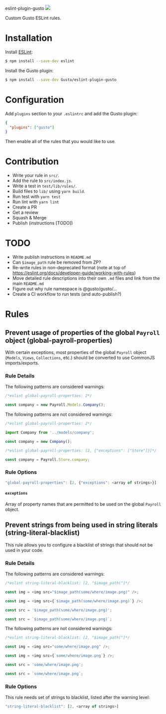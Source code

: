 eslint-plugin-gusto <img src="https://travis-ci.org/Gusto/eslint-plugin-gusto.svg?branch=master" />

Custom Gusto ESLint rules.

# Installation

Install [ESLint](https://www.github.com/eslint/eslint):

```sh
$ npm install --save-dev eslint
```

Install the Gusto plugin:

```sh
$ npm install --save-dev Gusto/eslint-plugin-gusto
```

# Configuration

Add `plugins` section to your `.eslintrc` and add the Gusto plugin:

```json
{
  "plugins": ["gusto"]
}
```

Then enable all of the rules that you would like to use.

# Contribution

- Write your rule in `src/`.
- Add the rule to `src/index.js`.
- Write a test in `test/lib/rules/`.
- Build files to `lib/` using `yarn build`.
- Run test with `yarn test`
- Run lint with `yarn lint`
- Create a PR
- Get a review
- Squash & Merge
- Publish (instructions \[TODO\])

# TODO

- Write publish instructions in `README.md`
- Can `$image_path` rule be removed from ZP?
- Re-write rules in non-deprecated format (note at top of https://eslint.org/docs/developer-guide/working-with-rules)
- Move detailed rule descriptions into their own `.md` files and link from the main `README.md`
- Figure out why rule namespace is @gusto/gusto/...
- Create a CI workflow to run tests (and auto-publish?)

# Rules

## Prevent usage of properties of the global `Payroll` object (global-payroll-properties)

With certain exceptions, most properties of the global `Payroll` object (`Models`, `Views`,
`Collections`, etc.) should be converted to use CommonJS imports/exports.

### Rule Details

The following patterns are considered warnings:

```js
/*eslint global-payroll-properties: 2*/

const company = new Payroll.Models.Company();
```

The following patterns are not considered warnings:

```js
/*eslint global-payroll-properties: 2*/

import Company from '../models/company';

const company = new Company();
```

```js
/*eslint global-payroll-properties: [2, {"exceptions": ["Store"]}]*/

const company = Payroll.Store.company;
```

### Rule Options

```js
"global-payroll-properties": [2, {"exceptions": <array of strings>}]
```

#### `exceptions`

Array of property names that are permitted to be used on the global `Payroll` object.

## Prevent strings from being used in string literals (string-literal-blacklist)

This rule allows you to configure a blacklist of strings that should not be used in your code.

### Rule Details

The following patterns are considered warnings:

```js
/*eslint string-literal-blacklist: [2, "$image_path("]*/

const img = <img src="$image_path(some/where/image.png)" />;

const img = <img src={`$image_path(some/where/image.png)`} />;

const src = '$image_path(some/where/image.png)';

const src = `$image_path(some/where/image.png)`;
```

The following patterns are not considered warnings:

```js
/*eslint string-literal-blacklist: [2, "$image_path("]*/

const img = <img src="some/where/image.png" />;

const img = <img src={`some/where/image.png`} />;

const src = 'some/where/image.png';

const src = `some/where/image.png`;
```

### Rule Options

This rule needs set of strings to blacklist, listed after the warning level:

```js
"string-literal-blacklist": [2, <array of strings>]
```
